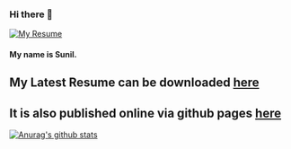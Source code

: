 ### Hi there 👋

<a href="https://raw.githubusercontent.com/sunilsankar/sunilsankar/master/sunilsankar.pdf">
    <img alt="My Resume" src="https://img.shields.io/badge/resume-pdf-green.svg" />
</a>

#### My name is Sunil.

## My Latest Resume can be downloaded [here](https://raw.githubusercontent.com/sunilsankar/sunilsankar/master/sunilsankar.pdf)

## It is also published online via github pages [here](https://sunilsankar.github.io)



[![Anurag's github stats](https://github-readme-stats.vercel.app/api?username=sunilsankar)](https://github.com/anuraghazra/github-readme-stats)
